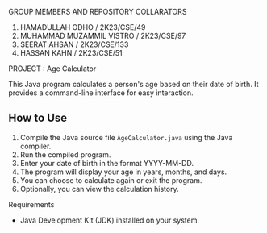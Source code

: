GROUP MEMBERS AND REPOSITORY COLLARATORS
1. HAMADULLAH ODHO / 2K23/CSE/49
2. MUHAMMAD MUZAMMIL VISTRO / 2K23/CSE/97
3. SEERAT AHSAN / 2K23/CSE/133
4. HASSAN KAHN / 2K23/CSE/51
 
 PROJECT : Age Calculator

This Java program calculates a person's age based on their date of birth. It provides a command-line interface for easy interaction.

## How to Use
1. Compile the Java source file `AgeCalculator.java` using the Java compiler.
2. Run the compiled program.
3. Enter your date of birth in the format YYYY-MM-DD.
4. The program will display your age in years, months, and days.
5. You can choose to calculate again or exit the program.
6. Optionally, you can view the calculation history.

 Requirements
- Java Development Kit (JDK) installed on your system.

